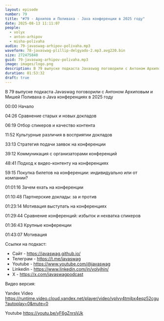 ```yaml
---
layout: episode
number: 79
title: "#79 - Архипов и Поливаха - Java конференции в 2025 году"
date: 2025-08-13 11:11:07
people:
  - volyx
  - anton-arhipov
  - misha-polivaha
audio: 79-javaswag-arhipov-polivaha.mp3
waveform: 78-javaswag-plillip-delgyado-2.mp3.avg220.bin
size: 272475840 
guid: 79-javaswag-arhipov-polivaha.mp3
image: images/logo.png
description: В 79 выпуске подкаста Javaswag поговорили с Антоном Архиповым и Мишей Поливаха о Java конференциях в 2025 году
duration: 01:53:32
draft: true
---
```


В 79 выпуске подкаста Javaswag поговорили с Антоном Архиповым и Мишей Поливаха о Java конференциях в 2025 году

00:00 Начало

04:26 Сравнение старых и новых докладов

06:19 Отбор спикеров и качество контента

11:52 Культурные различия в восприятии докладов

33:13 Стратегия подачи заявок на конференции

39:12 Коммуникация с организаторами конференций

48:41 Подход к видео-контенту на конференциях

59:15 Покупка билетов на конференции: индивидуально или от компании?

01:01:16 Зачем ехать на конференции

01:10:48 Партнерские доклады: за и против

01:23:14 Мотивация выступать на конференциях

01:29:44 Сравнение конференций: избыток и нехватка спикеров

01:36:43 Крупные конференции

01:43:07 Мотивация

Ссылки на подкаст:

* Сайт -  https://javaswag.github.io/
* Телеграм - https://t.me/javaswag
* Youtube - https://www.youtube.com/@javaswag
* Linkedin - https://www.linkedin.com/in/volyihin/
* X - https://x.com/javaswagpodcast


Видео версия:

Yandex Video https://runtime.video.cloud.yandex.net/player/video/vplvy4tmjbx4eqz52cgu?autoplay=0&mute=0

Youtube https://youtu.be/yF6gZnrsVJk